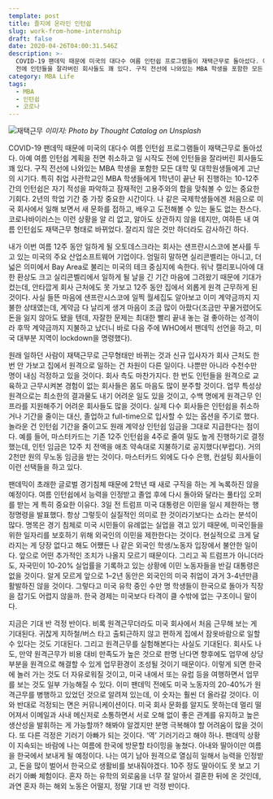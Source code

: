 ```yaml
---
template: post
title: 졸지에 온라인 인턴쉽
slug: work-from-home-internship
draft: false
date: 2020-04-26T04:00:31.546Z
description: >-
  COVID-19 팬데믹 때문에 미국의 대다수 여름 인턴쉽 프로그램들이 재택근무로 돌아섰다. 아예 여름 인턴쉽 계획을 전면 취소하고 일 시작도
  전에 인턴들을 잘라버린 회사들도 꽤 있다. 구직 전선에 나와있는 MBA 학생을 포함한 모든 대학 및 대학원생들에게 고난의 시기다.
category: MBA Life
tags:
  - MBA
  - 인턴쉽
  - 코로나
---
```

![재택근무](https://images.unsplash.com/photo-1503945438517-f65904a52ce6?ixlib=rb-1.2.1&ixid=eyJhcHBfaWQiOjEyMDd9&auto=format&fit=crop&w=1350&q=80 "재택근무")
_이미지: Photo by Thought Catalog on Unsplash_


COVID-19 팬데믹 때문에 미국의 대다수 여름 인턴쉽 프로그램들이 재택근무로 돌아섰다. 아예 여름 인턴쉽 계획을 전면 취소하고 일 시작도 전에 인턴들을 잘라버린 회사들도 꽤 있다. 구직 전선에 나와있는 MBA 학생을 포함한 모든 대학 및 대학원생들에게 고난의 시기다. 특히 취업 사관학교인 MBA 학생들에게 1학년이 끝난 뒤 진행하는 10-12주 간의 인턴쉽은 자기 적성을 파악하고 잠재적인 고용주와의 합을 맞춰볼 수 있는 중요한 기회다. 2년의 학업 기간 중 가장 중요한 시간이다. 나 같은 국제학생들에겐 처음으로 미국 회사에서 일해 보면서 새 문화를 접하고, 배우고 도전해볼 수 있는 둘도 없는 찬스다. 코로나바이러스는 이런 상황을 알 리 없고, 알아도 상관하지 않을 테지만, 여하튼 내 여름 인턴쉽도 재택근무 형태로 바뀌었다. 잘리지 않은 것만 하더라도 감사하긴 하다.

내가 이번 여름 12주 동안 일하게 될 오토데스크라는 회사는 샌프란시스코에 본사를 두고 있는 미국의 주요 산업소프트웨어 기업이다. 엄밀히 말하면 실리콘벨리는 아니고, 더 넓은 의미에서 Bay Area로 불리는 미국의 테크 중심지에 속한다. 워낙 캘리포니아에 대한 환상도 크고 실리콘벨리에서 일하게 될 날을 긴 기간 마음에 그려왔기 때문에 기대가 컸는데, 안타깝게 회사 근처에도 못 가보고 12주 동안 집에서 외롭게 원격 근무하게 된 것이다. 사실 들뜬 마음에 샌프란시스코에 일찍 월세집도 알아보고 이미 계약금까지 지불한 상태였는데, 계약금 다 날리게 생겨 마음이 조금 많이 아팠다(조금만 꾸물거렸어도 돈을 잃지 않아도 됐을 텐데, 자잘한 문제는 최대한 빨리 끝내 놓는 걸 좋아하는 성격이라 후딱 계약금까지 지불하고 났더니 바로 다음 주에 WHO에서 팬데믹 선언을 하고, 미국 대부분 지역이 lockdown을 명령했다).

원래 일하던 사람이 재택근무로 근무형태만 바뀌는 것과 신규 입사자가 회사 근처도 한 번 안 가보고 집에서 원격으로 일하는 건 차원이 다른 일이다. 나뿐만 아니라 수천수만 명이 내심 걱정하고 있을 것이다. 회사 측도 마찬가지다. 한 번도 인턴들을 원격으로 교육하고 근무시켜본 경험이 없는 회사들은 몸도 마음도 많이 분주할 것이다. 업무 특성상 원격으로는 최소한의 결과물도 내기 어려운 일도 있을 것이고, 수백 명에게 원격근무 인프라를 지원해주기 어려운 회사들도 많을 것이다. 실제 다수 회사들은 인턴쉽을 취소하거나 기간을 줄이는 대신, 졸업하고 full-time으로 입사할 수 있는 옵션을 주기로 했다. 놀라운 건 인턴쉽 기간을 줄이고도 원래 계약상 인턴쉽 임금을 그대로 지급한다는 점이다. 예를 들어, 마스터카드는 기존 12주 인턴쉽을 4주로 줄여 밀도 높게 진행하기로 결정했는데, 인턴 임금은 12주 치 전액을 애초 약속대로 지불하기로 공지했다(부럽다). 거의 2천만 원의 무노동 임금을 받는 것이다. 마스터카드 외에도 다수 은행, 컨설팅 회사들이 이런 선택들을 하고 있다.

팬데믹이 초래한 글로벌 경기침체 때문에 2학년 때 새로 구직을 하는 게 녹록하진 않을 예정이다. 여름 인턴쉽에서 능력을 인정받고 졸업 후에 다시 돌아와 달라는 풀타임 오퍼를 받는 게 특히 중요한 이유다. 3일 전 트럼프 미국 대통령은 이민을 일시 제한하는 행정명령을 발표했다. 항상 그렇듯이 실질적인 의미로 한 것이라기보다는 쇼라는 분석이 많다. 명목은 경기 침체로 미국 시민들이 유례없는 실업을 겪고 있기 때문에, 미국인들을 위한 일자리를 보호하기 위해 외국인의 이민을 제한한다는 것이다. 현실적으로 크게 달라지는 게 당장 없다고 해도 어쨌든 나 같은 외국인 학생/노동자 입장에서 불안한 일이다. 앞으로 어떤 추가적인 조치가 나올지 모르기 때문이다. 그리고 꼭 트럼프가 아니더라도, 자국민이 10-20% 실업률을 기록하고 있는 상황에 이민 노동자들을 반길 대통령은 없을 것이다. 알게 모르게 앞으로 1–2년 동안은 외국인의 미국 취업이 과거 3-4년만큼 활발하진 않을 것이다. 그렇다고 미국 유학 중인 수만 명 학생들이 한국으로 돌아가 직장을 잡기도 어렵지 않을까. 한국 경제는 미국보다 타격이 클 수밖에 없는 구조이니 말이다.

지금은 기대 반 걱정 반이다. 비록 원격근무더라도 미국 회사에서 처음 근무해 보는 게 기대된다. 귀찮게 지하철/버스 타고 출퇴근하지 않고 편하게 집에서 잠옷바람으로 일할 수 있다는 것도 기대된다. 그리고 원격근무를 실험해본다는 사실도 기대된다. 회사도 나도, 만약 원격근무가 비용 대비 만족도가 높은 것으로 판명 난다면 향후에도 업무에 상당 부분을 원격으로 해결할 수 있게 업무환경이 조성될 것이기 때문이다. 이렇게 되면 한국에 놀러 가는 것도 더 자유로워질 것이고, 미국 내에서 또는 유럽 등을 여행하면서 업무를 보는 것도 일부 가능해질 수 있다. 이미 팬데믹 전에도 미국 노동자의 20-40%가 원격근무를 병행하고 있었던 것으로 알려져 있는데, 이 숫자는 훨씬 더 올라갈 것이다. 이와 반대로 걱정되는 면은 커뮤니케이션이다. 미국 회사 문화를 알지도 못하는데 멀리 떨어져서 이메일과 사내 메신저로 소통하면서 서로 오해 없이 좋은 관계를 유지하고 높은 생산성을 발휘하는 게 가능할까? 해봐야 알겠지만 분명 극복해야 할 어려움이 많을 것이다. 또 다른 걱정은 기러기 아빠가 되는 것이다. ‘역’ 기러기라고 해야 하나. 팬데믹 상황이 지속되는 바람에 나는 여름에 한국에 방문할 타이밍을 놓쳤다. 아내와 딸아이만 여름을 한국에서 보내게 될 예정이다. 나는 여기 남아 원격으로 열심히 일해서 능력을 인정받고, 돈을 많이 벌어서 한국으로 생활비를 보내줘야겠다. 10주 정도 딸아이도 못 보고 기러기 아빠 체험이다. 혼자 하는 유학의 외로움을 너무 잘 알아서 결혼한 뒤에 온 것인데, 과연 혼자 하는 해외 노동은 어떨지, 정말 기대 반 걱정 반이다.
